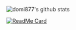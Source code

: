 ![domi877's github stats](https://github-readme-stats.vercel.app/api?username=domi877&show_icons=true&theme=onedark)


[![ReadMe Card](https://github-readme-stats.vercel.app/api/pin/?username=domi877&repo=phaser_tutorial)](https://github.com/domi877/phaser_tutorial)
